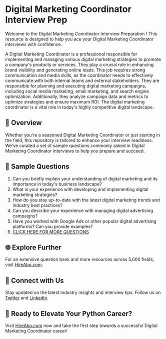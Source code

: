 # Digital Marketing Coordinator Interview Prep

Welcome to the Digital Marketing Coordinator Interview Preparation ! This resource is designed to help you ace your Digital Marketing Coordinator interviews with confidence.

A Digital Marketing Coordinator is a professional responsible for implementing and managing various digital marketing strategies to promote a company's products or services. They play a crucial role in enhancing brand visibility and generating online leads. This job requires strong communication and media skills, as the coordinator needs to effectively communicate with both internal teams and external stakeholders. They are responsible for planning and executing digital marketing campaigns, including social media marketing, email marketing, and search engine optimization. Additionally, they analyze campaign data and metrics to optimize strategies and ensure maximum ROI. The digital marketing coordinator is a vital role in today's highly competitive digital landscape.

## 🚀 Overview

Whether you're a seasoned Digital Marketing Coordinator or just starting in the field, this repository is tailored to enhance your interview readiness. We've curated a set of sample questions commonly asked in Digital Marketing Coordinator interviews to help you prepare and succeed.

## 📝 Sample Questions

1. Can you briefly explain your understanding of digital marketing and its importance in today's business landscape?
2. What is your experience with developing and implementing digital marketing strategies?
3. How do you stay up-to-date with the latest digital marketing trends and industry best practices?
4. Can you describe your experience with managing digital advertising campaigns?
5. Have you worked with Google Ads or other popular digital advertising platforms? Can you provide examples?
6. [CLICK HERE FOR MORE QUESTIONS](https://hireabo.com/job/8_4_22/Digital%20Marketing%20Coordinator)

## 🌐 Explore Further

For an extensive question bank and more resources across 5,000 fields, visit [HireAbo.com](https://www.hireabo.com).

## 📱 Connect with Us

Stay updated on the latest industry insights and interview tips. Follow us on [Twitter](https://twitter.com/hireabo) and [LinkedIn](https://www.linkedin.com/in/hire-abo-3609972a8/).

## 🚀 Ready to Elevate Your Python Career?

Visit [HireAbo.com](https://www.hireabo.com) now and take the first step towards a successful Digital Marketing Coordinator career!